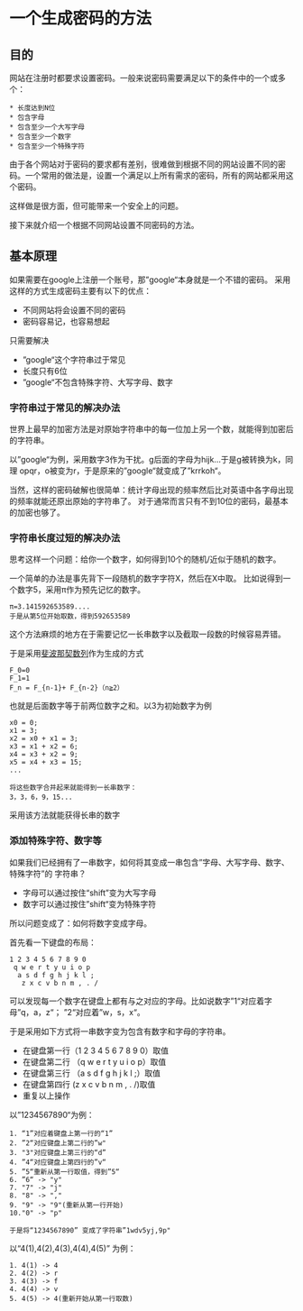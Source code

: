 # 一个生成密码的方法


## 目的
网站在注册时都要求设置密码。一般来说密码需要满足以下的条件中的一个或多个：
```
* 长度达到N位
* 包含字母
* 包含至少一个大写字母
* 包含至少一个数字
* 包含至少一个特殊字符
```
由于各个网站对于密码的要求都有差别，很难做到根据不同的网站设置不同的密码。一个常用的做法是，设置一个满足以上所有需求的密码，所有的网站都采用这个密码。

这样做是很方面，但可能带来一个安全上的问题。

接下来就介绍一个根据不同网站设置不同密码的方法。

## 基本原理
如果需要在google上注册一个账号，那”google“本身就是一个不错的密码。
采用这样的方式生成密码主要有以下的优点：
* 不同网站将会设置不同的密码
* 密码容易记，也容易想起

只需要解决
* ”google“这个字符串过于常见
* 长度只有6位
* ”google“不包含特殊字符、大写字母、数字


### 字符串过于常见的解决办法
世界上最早的加密方法是对原始字符串中的每一位加上另一个数，就能得到加密后的字符串。

以”google“为例，采用数字3作为干扰。g后面的字母为hijk...于是g被转换为k，同理
opqr，o被变为r，于是原来的”google“就变成了”krrkoh“。

当然，这样的密码破解也很简单：统计字母出现的频率然后比对英语中各字母出现的频率就能还原出原始的字符串了。
对于通常而言只有不到10位的密码，最基本的加密也够了。
### 字符串长度过短的解决办法
思考这样一个问题：给你一个数字，如何得到10个的随机/近似于随机的数字。

一个简单的办法是事先背下一段随机的数字字符X，然后在X中取。
比如说得到一个数字5，采用π作为预先记忆的数字。
```
π=3.141592653589....
于是从第5位开始取数，得到592653589
```
这个方法麻烦的地方在于需要记忆一长串数字以及截取一段数的时候容易弄错。

于是采用[斐波那契数列](https://zh.wikipedia.org/wiki/%E6%96%90%E6%B3%A2%E9%82%A3%E5%A5%91%E6%95%B0%E5%88%97)作为生成的方式
```
F_0=0
F_1=1
F_n = F_{n-1}+ F_{n-2}（n≧2）
```
也就是后面数字等于前两位数字之和。以3为初始数字为例
```
x0 = 0;
x1 = 3;
x2 = x0 + x1 = 3;
x3 = x1 + x2 = 6;
x4 = x3 + x2 = 9;
x5 = x4 + x3 = 15;
...

将这些数字合并起来就能得到一长串数字：
3，3，6，9，15...
```
采用该方法就能获得长串的数字

### 添加特殊字符、数字等

如果我们已经拥有了一串数字，如何将其变成一串包含”字母、大写字母、数字、特殊字符”的
字符串？

* 字母可以通过按住“shift”变为大写字母
* 数字可以通过按住”shift“变为特殊字符

所以问题变成了：如何将数字变成字母。

首先看一下键盘的布局：
```
1 2 3 4 5 6 7 8 9 0
 q w e r t y u i o p
  a s d f g h j k l ;
   z x c v b n m , . /
```

可以发现每一个数字在键盘上都有与之对应的字母。比如说数字”1“对应着字母”q，a，z“；
”2“对应着”w，s，x“。

于是采用如下方式将一串数字变为包含有数字和字母的字符串。
* 在键盘第一行（1 2 3 4 5 6 7 8 9 0）取值
* 在键盘第二行 （q w e r t y u i o p）取值
* 在键盘第三行  （a s d f g h j k l ;）取值
* 在键盘第四行    (z x c v b n m , . /)取值
* 重复以上操作

以”1234567890“为例：
```
1. “1”对应着键盘上第一行的“1”
2. ”2“对应键盘上第二行的”w"
3. "3"对应键盘上第三行的“d”
4. ”4“对应键盘上第四行的”v“
5. ”5“重新从第一行取值，得到”5“
6. ”6“ -> "y"
7. "7" -> "j"
8. "8" -> ","
9. "9" -> "9"(重新从第一行开始)
10."0" -> "p"

于是将“1234567890” 变成了字符串”1wdv5yj,9p"
```

以“4(1),4(2),4(3),4(4),4(5)” 为例：
```
1. 4(1) -> 4
2. 4(2) -> r
3. 4(3) -> f
4. 4(4) -> v
5. 4(5) -> 4(重新开始从第一行取数)
```
